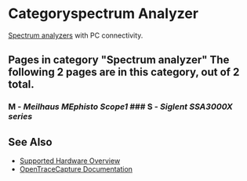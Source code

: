 # Categoryspectrum Analyzer
[Spectrum analyzers](https://en.wikipedia.org/wiki/Spectrum_analyzer) with PC connectivity.
## Pages in category "Spectrum analyzer" The following 2 pages are in this category, out of 2 total.
### M \- *Meilhaus MEphisto Scope1* ### S \- *Siglent SSA3000X series*
## See Also
- [Supported Hardware Overview](../supported-hardware.md)
- [OpenTraceCapture Documentation](../../opentracecapture/overview.md)
